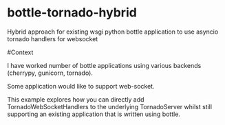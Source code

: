 # bottle-tornado-hybrid
Hybrid approach for existing wsgi python bottle application to use asyncio tornado handlers for websocket

#Context

I have worked number of bottle applications using various backends (cherrypy, gunicorn, tornado). 

Some application would like to support web-socket.

This example explores how you can directly add TornadoWebSocketHandlers to the underlying TornadoServer whilst still supporting an existing application that is written using bottle.


